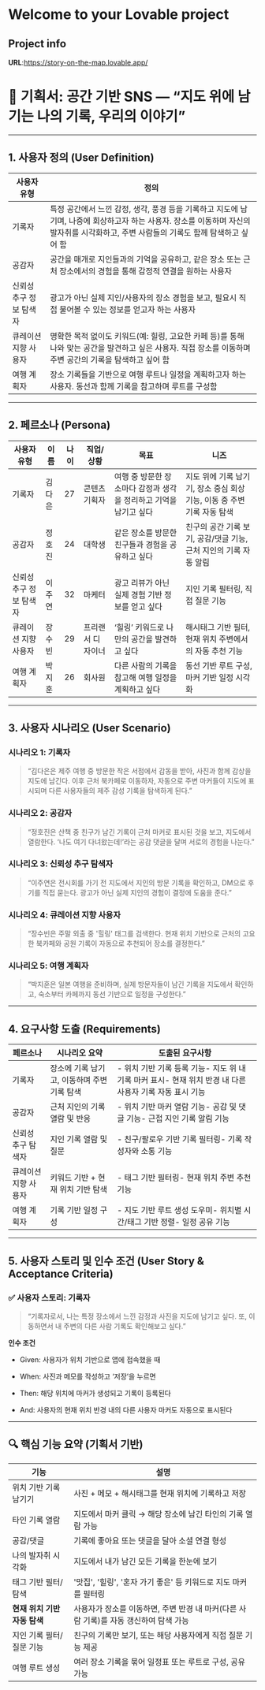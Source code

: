 # Welcome to your Lovable project

## Project info

**URL**:https://story-on-the-map.lovable.app/


# 📌 기획서: 공간 기반 SNS — “지도 위에 남기는 나의 기록, 우리의 이야기”

---

## 1. 사용자 정의 (User Definition)

| 사용자 유형        | 정의                                                                                                         |
| ------------- | ---------------------------------------------------------------------------------------------------------- |
| 기록자           | 특정 공간에서 느낀 감정, 생각, 풍경 등을 기록하고 지도에 남기며, 나중에 회상하고자 하는 사용자. 장소를 이동하며 자신의 발자취를 시각화하고, 주변 사람들의 기록도 함께 탐색하고 싶어 함 |
| 공감자           | 공간을 매개로 지인들과의 기억을 공유하고, 같은 장소 또는 근처 장소에서의 경험을 통해 감정적 연결을 원하는 사용자                                           |
| 신뢰성 추구 정보 탐색자 | 광고가 아닌 실제 지인/사용자의 장소 경험을 보고, 필요시 직접 물어볼 수 있는 정보를 얻고자 하는 사용자                                                |
| 큐레이션 지향 사용자   | 명확한 목적 없이도 키워드(예: 힐링, 고요한 카페 등)를 통해 나와 맞는 공간을 발견하고 싶은 사용자. 직접 장소를 이동하며 주변 공간의 기록을 탐색하고 싶어 함                |
| 여행 계획자        | 장소 기록들을 기반으로 여행 루트나 일정을 계획하고자 하는 사용자. 동선과 함께 기록을 참고하며 루트를 구성함                                              |

---

## 2. 페르소나 (Persona)

|사용자 유형|이름|나이|직업/상황|목표|니즈|
|---|---|---|---|---|---|
|기록자|김다은|27|콘텐츠 기획자|여행 중 방문한 장소마다 감정과 생각을 정리하고 기억을 남기고 싶다|지도 위에 기록 남기기, 장소 중심 회상 기능, 이동 중 주변 기록 자동 탐색|
|공감자|정호진|24|대학생|같은 장소를 방문한 친구들과 경험을 공유하고 싶다|친구의 공간 기록 보기, 공감/댓글 기능, 근처 지인의 기록 자동 알림|
|신뢰성 추구 정보 탐색자|이주연|32|마케터|광고 리뷰가 아닌 실제 경험 기반 정보를 얻고 싶다|지인 기록 필터링, 직접 질문 기능|
|큐레이션 지향 사용자|장수빈|29|프리랜서 디자이너|‘힐링’ 키워드로 나만의 공간을 발견하고 싶다|해시태그 기반 필터, 현재 위치 주변에서의 자동 추천 기능|
|여행 계획자|박지훈|26|회사원|다른 사람의 기록을 참고해 여행 일정을 계획하고 싶다|동선 기반 루트 구성, 마커 기반 일정 시각화|

---

## 3. 사용자 시나리오 (User Scenario)

### 시나리오 1: 기록자

> “김다은은 제주 여행 중 방문한 작은 서점에서 감동을 받아, 사진과 함께 감상을 지도에 남긴다. 이후 근처 북카페로 이동하자, 자동으로 주변 마커들이 지도에 표시되며 다른 사용자들의 제주 감성 기록을 탐색하게 된다.”

### 시나리오 2: 공감자

> “정호진은 산책 중 친구가 남긴 기록이 근처 마커로 표시된 것을 보고, 지도에서 열람한다. ‘나도 여기 다녀왔는데!’라는 공감 댓글을 달며 서로의 경험을 나눈다.”

### 시나리오 3: 신뢰성 추구 탐색자

> “이주연은 전시회를 가기 전 지도에서 지인의 방문 기록을 확인하고, DM으로 후기를 직접 묻는다. 광고가 아닌 실제 지인의 경험이 결정에 도움을 준다.”

### 시나리오 4: 큐레이션 지향 사용자

> “장수빈은 주말 외출 중 '힐링' 태그를 검색한다. 현재 위치 기반으로 근처의 고요한 북카페와 공원 기록이 자동으로 추천되어 장소를 결정한다.”

### 시나리오 5: 여행 계획자

> “박지훈은 일본 여행을 준비하며, 실제 방문자들이 남긴 기록을 지도에서 확인하고, 숙소부터 카페까지 동선 기반으로 일정을 구성한다.”

---

## 4. 요구사항 도출 (Requirements)

|페르소나|시나리오 요약|도출된 요구사항|
|---|---|---|
|기록자|장소에 기록 남기고, 이동하며 주변 기록 탐색|- 위치 기반 기록 등록 기능- 지도 위 내 기록 마커 표시- 현재 위치 반경 내 다른 사용자 기록 자동 표시 기능|
|공감자|근처 지인의 기록 열람 및 반응|- 위치 기반 마커 열람 기능- 공감 및 댓글 기능- 근접 지인 기록 알림 기능|
|신뢰성 추구 탐색자|지인 기록 열람 및 질문|- 친구/팔로우 기반 기록 필터링- 기록 작성자와 소통 기능|
|큐레이션 지향 사용자|키워드 기반 + 현재 위치 기반 탐색|- 태그 기반 필터링- 현재 위치 주변 추천 기능|
|여행 계획자|기록 기반 일정 구성|- 지도 기반 루트 생성 도우미- 위치별 시간/태그 기반 정렬- 일정 공유 기능|

---

## 5. 사용자 스토리 및 인수 조건 (User Story & Acceptance Criteria)

### ✅ 사용자 스토리: 기록자

> “기록자로서, 나는 특정 장소에서 느낀 감정과 사진을 지도에 남기고 싶다. 또, 이동하면서 내 주변의 다른 사람 기록도 확인해보고 싶다.”

**인수 조건**

- Given: 사용자가 위치 기반으로 앱에 접속했을 때
    
- When: 사진과 메모를 작성하고 ‘저장’을 누르면
    
- Then: 해당 위치에 마커가 생성되고 기록이 등록된다
    
- And: 사용자의 현재 위치 반경 내의 다른 사용자 마커도 자동으로 표시된다
    

---

## 🔍 핵심 기능 요약 (기획서 기반)

|기능|설명|
|---|---|
|위치 기반 기록 남기기|사진 + 메모 + 해시태그를 현재 위치에 기록하고 저장|
|타인 기록 열람|지도에서 마커 클릭 → 해당 장소에 남긴 타인의 기록 열람 가능|
|공감/댓글|기록에 좋아요 또는 댓글을 달아 소셜 연결 형성|
|나의 발자취 시각화|지도에서 내가 남긴 모든 기록을 한눈에 보기|
|태그 기반 필터/탐색|'맛집', '힐링', '혼자 가기 좋은' 등 키워드로 지도 마커를 필터링|
|**현재 위치 기반 자동 탐색**|사용자가 장소를 이동하면, 주변 반경 내 마커(다른 사람 기록)를 자동 갱신하여 탐색 가능|
|지인 기록 필터/질문 기능|친구의 기록만 보기, 또는 해당 사용자에게 직접 질문 기능 제공|
|여행 루트 생성|여러 장소 기록을 묶어 일정표 또는 루트로 구성, 공유 가능|
